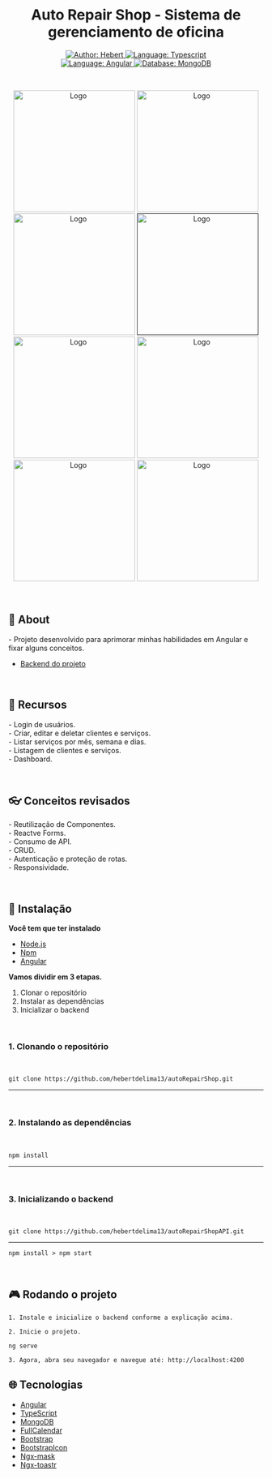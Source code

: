 <h1 align="center">	
    Auto Repair Shop - Sistema de gerenciamento de oficina
</h1>

<div>
    <p align="center">
    <a href="http://linkedin.com/in/hebert-fernandes/" target="_blank">
        <img src="https://img.shields.io/static/v1?label=Author&message=Hebert&color=00ba6d&style=for-the-badge&logo=LinkedIn" alt="Author: Hebert">
    </a>
    <a href="#">
        <img src="https://img.shields.io/static/v1?label=Language&message=Typescript&color=blue&style=for-the-badge&logo=Typescript" alt="Language: Typescript">
    </a>
  <br>
    <a  href="#">
      <img  src="https://img.shields.io/static/v1?label=Framework&message=Angular&color=e23237&style=for-the-badge&logo=Angular"  alt="Language: Angular">
    </a>
    <a href="#">
      <img  src="https://img.shields.io/static/v1?label=Database&message=MongoDB&color=greenc&style=for-the-badge&logo=MongoDB"  alt="Database: MongoDB">
    </a>
    </p>
    <br>
</div>

<p align="center">
    <a href='https://www.imagemhost.com.br/images/2022/12/12/login.png'><img src="https://www.imagemhost.com.br/images/2022/12/12/login.png"  alt="Logo"  width="240"></a>
        <a href="https://www.imagemhost.com.br/images/2022/12/12/mes.png"><img src="https://www.imagemhost.com.br/images/2022/12/12/mes.png"  alt="Logo"  width="240"></a>
        <a href="https://www.imagemhost.com.br/images/2022/12/12/semana.png"><img src="https://www.imagemhost.com.br/images/2022/12/12/semana.png"  alt="Logo"  width="240"></a>
        <a href=""><img src="https://www.imagemhost.com.br/images/2022/12/12/lista.png"  alt="Logo"  width="240"><br></a>
        <a href="https://www.imagemhost.com.br/images/2022/12/12/lista.png"><img src="https://www.imagemhost.com.br/images/2022/12/12/sidebar.png"  alt="Logo"  width="240"></a>
        <a href="https://www.imagemhost.com.br/images/2022/12/12/clientes.png"><img src="https://www.imagemhost.com.br/images/2022/12/12/clientes.png"  alt="Logo"  width="240"></a>
        <a href="https://www.imagemhost.com.br/images/2022/12/12/clientes2.png"><img src="https://www.imagemhost.com.br/images/2022/12/12/clientes2.png"  alt="Logo"  width="240"></a>
        <a href="https://www.imagemhost.com.br/images/2022/12/12/servicos.png"><img src="https://www.imagemhost.com.br/images/2022/12/12/servicos.png"  alt="Logo"  width="240"></a>
</p>
<br>

## 📌 About

<div>
- Projeto desenvolvido para aprimorar minhas habilidades em Angular e fixar alguns conceitos.

- [Backend do projeto](https://github.com/hebertdelima13/autoRepairShopAPI)

</div>
<br>

## 🚀 Recursos

 <p align="left">
    - Login de usuários. <br>
    - Criar, editar e deletar clientes e serviços.<br>
    - Listar serviços por mês, semana e dias.<br>
    - Listagem de clientes e serviços.<br>
    - Dashboard.
 </p>
 <br>

## 👓 Conceitos revisados

 <p align="left">
    - Reutilização de Componentes.<br>
    - Reactve Forms.<br>
    - Consumo de API.<br>
    - CRUD.<br>
    - Autenticação e proteção de rotas.<br>
    - Responsividade.
 </p>
<br>

## 📕 Instalação

<p align="center">

**Você tem que ter instalado**

- [Node.js](https://nodejs.org/en/)
- [Npm](https://www.npmjs.com/)
- [Angular](https://angular.io/guide/setup-local)

**Vamos dividir em 3 etapas.**

1. Clonar o repositório
2. Instalar as dependências
3. Inicializar o backend
</p>
<br>

### 1. Clonando o repositório

<br>

```
git clone https://github.com/hebertdelima13/autoRepairShop.git
```

---

<br>

### 2. Instalando as dependências

<br>

```
npm install
```

---

<br>

### 3. Inicializando o backend

<br>

```
git clone https://github.com/hebertdelima13/autoRepairShopAPI.git
```

---

```
npm install > npm start
```

<br>

## 🎮 Rodando o projeto

```
1. Instale e inicialize o backend conforme a explicação acima.
```

```
2. Inicie o projeto.

ng serve
```

```
3. Agora, abra seu navegador e navegue até: http://localhost:4200
```

## 🌐 Tecnologias

- [Angular](https://angular.io/)
- [TypeScript](https://www.typescriptlang.org/)
- [MongoDB](http://mongodb.com)
- [FullCalendar](http://fullcalendar.io)
- [Bootstrap](http://getbootstrap.com)
- [BootstrapIcon](http://icons.getbootstrap.com)
- [Ngx-mask](https://www.npmjs.com/package/ngx-mask)
- [Ngx-toastr](https://www.npmjs.com/package/ngx-toastr)

